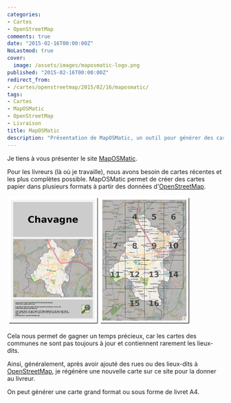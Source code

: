 ```yaml
---
categories:
- Cartes
- OpenStreetMap
comments: true
date: "2015-02-16T00:00:00Z"
NoLastmod: true
cover:
  image: /assets/images/maposmatic-logo.png
published: "2015-02-16T00:00:00Z"
redirect_from:
- /cartes/openstreetmap/2015/02/16/maposmatic/
tags:
- Cartes
- MapOSMatic
- OpenStreetMap
- Livraison
title: MapOSMatic
description: "Présentation de MapOSMatic, un outil pour générer des cartes papier à partir des données OpenStreetMap, utile pour les livreurs et autres utilisateurs."
---
```


Je tiens à vous présenter le site [MapOSMatic](https://maposmatic.org).

Pour les livreurs (là où je travaille), nous avons besoin de cartes récentes et les
plus complètes possible.
MapOSMatic permet de créer des cartes papier dans plusieurs formats à partir des données
d'[OpenStreetMap][2d697c51].

<!--more-->

![MapOSMatic sample](/assets/images/maposmatic-logo.png)

Cela nous permet de gagner un temps précieux, car les cartes des communes ne sont pas toujours
à jour et contiennent rarement les lieux-dits.

Ainsi, généralement, après avoir ajouté des rues ou des lieux-dits à [OpenStreetMap][2d697c51],
je régénère une nouvelle carte sur ce site pour la donner au livreur.

On peut générer une carte grand format ou sous forme de livret A4.

[2d697c51]: /tags.html#OpenStreetMap-ref "OpenStreetMap"